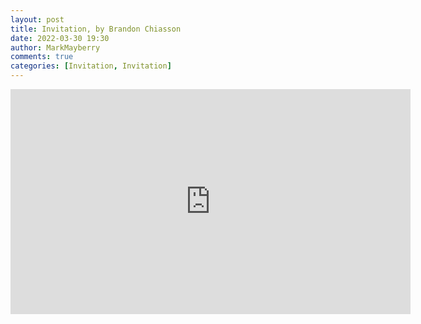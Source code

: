 ```yaml
---
layout: post
title: Invitation, by Brandon Chiasson
date: 2022-03-30 19:30
author: MarkMayberry
comments: true
categories: [Invitation, Invitation]
---
```

<p><iframe src="https://player.vimeo.com/video/697549229?h=0d2b8602f8&amp;title=0&amp;byline=0" width="640" height="360" frameborder="0" allowfullscreen=""></iframe></p>
